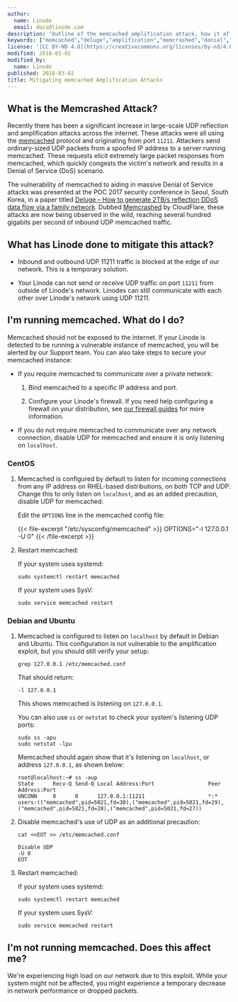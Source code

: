 ```yaml
---
author:
  name: Linode
  email: docs@linode.com
description: 'Outline of the memcached amplification attack, how it affects you, and how to avoid it.'
keywords: ["memcached","deluge","amplification","memcrashed","denial","DoS","DDoS"]
license: '[CC BY-ND 4.0](https://creativecommons.org/licenses/by-nd/4.0)'
modified: 2018-03-02
modified_by:
  name: Linode
published: 2018-03-02
title: Mitigating memcached Amplification Attacks
---
```


## What is the Memcrashed Attack?

Recently there has been a significant increase in large-scale UDP reflection and amplification attacks across the internet. These attacks were all using the [memcached](https://memcached.org/) protocol and originating from port `11211`. Attackers send ordinary-sized UDP packets from a spoofed IP address to a server running memcached. These requests elicit extremely large packet responses from memcached, which quickly congests the victim's network and results in a Denial of Service (DoS) scenario.

The vulnerability of memcached to aiding in massive Denial of Service attacks was presented at the POC 2017 security conference in Seoul, South Korea, in a paper titled [Deluge – How to generate 2TB/s reflection DDoS data flow via a family network](http://powerofcommunity.net/poc2017/shengbao.pdf). Dubbed [Memcrashed](https://blog.cloudflare.com/memcrashed-major-amplification-attacks-from-port-11211/) by CloudFlare, these attacks are now being observed in the wild, reaching several hundred gigabits per second of inbound UDP memcached traffic.

## What has Linode done to mitigate this attack?

* Inbound and outbound UDP 11211 traffic is blocked at the edge of our network. This is a temporary solution.

* Your Linode can not send or receive UDP traffic on port `11211` from outside of Linode's network. Linodes can still communicate with each other over Linode's network using UDP 11211.

## I'm running memcached. What do I do?

Memcached should not be exposed to the internet. If your Linode is detected to be running a vulnerable instance of memcached, you will be alerted by our Support team. You can also take steps to secure your memcached instance:

* If you require memcached to communicate over a private network:

    1.  Bind memcached to a specific IP address and port.

    2.  Configure your Linode's firewall. If you need help configuring a firewall on your distribution, see [our firewall guides](/docs/security/firewalls/) for more information.

* If you do not require memcached to communicate over any network connection, disable UDP for memcached and ensure it is only listening on `localhost`.

### CentOS

1.  Memcached is configured by default to listen for incoming connections from any IP address on RHEL-based distributions, on both TCP and UDP. Change this to only listen on `localhost`, and as an added precaution, disable UDP for memcached:

    Edit the `OPTIONS` line in the memcached config file:

    {{< file-excerpt "/etc/sysconfig/memcached" >}}
OPTIONS="-l 127.0.0.1 -U 0"
{{< /file-excerpt >}}

2.  Restart memcached:

    If your system uses systemd:

        sudo systemctl restart memcached

    If your system uses SysV:

        sudo service memcached restart

### Debian and Ubuntu

1.  Memcached is configured to listen on `localhost` by default in Debian and Ubuntu. This configuration is not vulnerable to the amplification exploit, but you should still verify your setup:

        grep 127.0.0.1 /etc/memcached.conf

    That should return:

        -l 127.0.0.1

    This shows memcached is listening on `127.0.0.1`.

    You can also use `ss` or `netstat` to check your system's listening UDP ports:

        sudo ss -apu
        sudo netstat -lpu

    Memcached should again show that it's listening on `localhost`, or address `127.0.0.1`, as shown below:

        root@localhost:~# ss -aup
        State      Recv-Q Send-Q Local Address:Port                 Peer Address:Port
        UNCONN     0      0      127.0.0.1:11211                    *:*                     users:(("memcached",pid=5021,fd=30),("memcached",pid=5021,fd=29),("memcached",pid=5021,fd=28),("memcached",pid=5021,fd=27))

2.  Disable memcached's use of UDP as an additional precaution:

        cat <<EOT >> /etc/memcached.conf

        Disable UDP
        -U 0
        EOT

3.  Restart memcached:

    If your system uses systemd:

        sudo systemctl restart memcached

    If your system uses SysV:

        sudo service memcached restart

## I'm not running memcached. Does this affect me?

We're experiencing high load on our network due to this exploit. While your system might not be affected, you might experience a temporary decrease in network performance or dropped packets.
